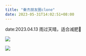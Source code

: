 ```yaml
---
title: "秦杰朋友圈clone"
date: 2023-05-31T14:02:51+08:00
---
```



date:2023.04.13
雨过天晴，适合减肥🏃

![](/img/3041685513073_.pic.jpg)

![](/img/3031685513045_.pic.jpg)
